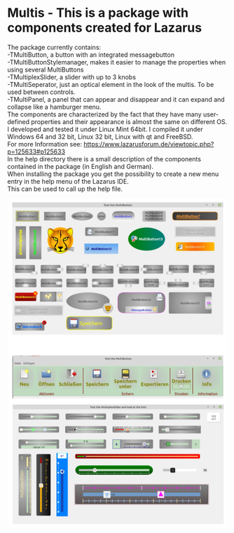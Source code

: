# Multis - This is a package with components created for Lazarus
The package currently contains:    
-TMultiButton, a button with an integrated messagebutton   
-TMultiButtonStylemanager, makes it easier to manage the properties when using several MultiButtons   
-TMultiplexSlider, a slider with up to 3 knobs    
-TMultiSeperator, just an optical element in the look of the multis. To be used between controls.   
-TMultiPanel, a panel that can appear and disappear and it can expand and collapse like a hamburger menu.  
The components are characterized by the fact that they have many user-defined properties and their appearance is almost the same on different OS.
I developed and tested it under Linux Mint 64bit. I compiled it under Windows 64 and 32 bit, Linux 32 bit, Linux with qt and FreeBSD.  
For more Information see: https://www.lazarusforum.de/viewtopic.php?p=125633#p125633  
In the help directory there is a small description of the components contained in the package (in English and German).    
When installing the package you get the possibility to create a new menu entry in the help menu of the Lazarus IDE.    
This can be used to call up the help file.   

![screenshots](screenshots/screenshot.png)
